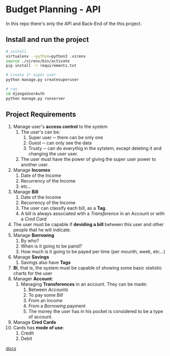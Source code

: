 <!-- python -m autopep8 --max-line-length 60 --in-place --aggressive --aggressive ./**.py -->

# Budget Planning - API
In this repo there's only the API and Back-End of the this project.

## Install and run the project
```sh
# install
virtualenv --python=python3 .virenv
source ./virenv/bin/activate
pip install -r requirements.txt

# create 1º super user
python manage.py createsuperuser

# run
cd djangoUserAuth
python manage.py runserver
```

## Project Requirements
1. Manage user's **access control** to the system
   1. The user's can be:
      1. Super user ─ there can be only one
      2. Guest ─ can only see the data
      3. Trusty ─ can do everythig in the sytstem, except deleting it and changing the user user.
   2. The user must have the power of giving the super user power to another user.
2. Manage **Incomes**
   1. Date of the Income
   2. Recurrency of the Income
   3. etc...
3. Manage **Bill**
   1. Date of the Income
   2. Recurrency of the Income
   3. The user can classify each bill, as a **Tag**.
   4. A bill is always associated with a *Transference* in an Account or with a *Cred Card*
4. The user must be capable if **deviding a bill** between this user and other people that he will indicate.
5. Manage **Borrowing**
   1. By who?
   2. When is it going to be paind?
   3. How much is it going to be payed per time (per mounth, week, etc...)
6. Manage **Savings**
   1. Savings also have **Tags**
7. **BI**, that is, the system must be capable of showing some basic statistic charts for the user
8. Manager **Account**:
   1. Managing **Transferences** in an account. They can be made:
      1. Between *Accounts*
      2. To pay some *Bill*
      3. From an Income
      4. From a *Borrowing* payment
      5. The money the user has in his pocket is considered to be a type of account.
9.  Manage **Cred Cards**
   2.  Cards has **mode of use**:
       1.  Credit
       2.  Debit

[docs](docs/CLASS_DIAGRAM.md)
